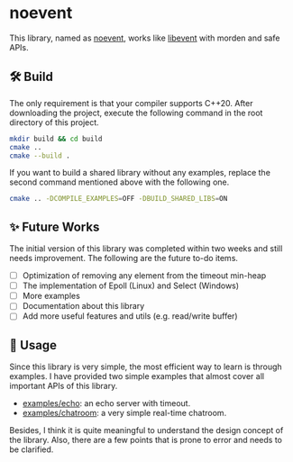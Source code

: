 # noevent

This library, named as <u>noevent</u>, works like [libevent](https://github.com/libevent/libevent/tree/patches-1.4) with morden and safe APIs.

## 🛠️ Build

The only requirement is that your compiler supports C++20. After downloading the project, execute the following command in the root directory of this project.

```bash
mkdir build && cd build
cmake ..
cmake --build .
```

If you want to build a shared library without any examples, replace the second command mentioned above with the following one.

```bash
cmake .. -DCOMPILE_EXAMPLES=OFF -DBUILD_SHARED_LIBS=ON
```

## ✨ Future Works

The initial version of this library was completed within two weeks and still needs improvement. The following are the future to-do items.

- [ ] Optimization of removing any element from the timeout min-heap
- [ ] The implementation of Epoll (Linux) and Select (Windows)
- [ ] More examples
- [ ] Documentation about this library
- [ ] Add more useful features and utils (e.g. read/write buffer)

## 📄 Usage

Since this library is very simple, the most efficient way to learn is through examples. I have provided two simple examples that almost cover all important APIs of this library.

- [examples/echo](https://github.com/yxlau-sleepy/noevent/tree/main/examples/echo): an echo server with timeout.
- [examples/chatroom](https://github.com/yxlau-sleepy/noevent/tree/main/examples/chatroom): a very simple real-time chatroom.

Besides, I think it is quite meaningful to understand the design concept of the library. Also, there are a few points that is prone to error and needs to be clarified.
